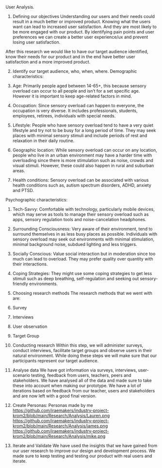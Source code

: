 User Analysis.

1.	Defining our objectives
Understanding our users and their needs could result in a much better or improved product. Knowing what the users want can lead to increased user satisfaction. And they are most likely to be more engaged with our product. By identifying pain points and user preferences we can create a better user experience/ux and prevent losing user satisfaction. 

After this research we would like to have our target audience identified, know their needs for our product and in the end have better user satisfaction and a more improved product.

2.	Identify our target audience, who, when, where.
Demographic characteristics: 
1.	Age: Primarily people aged between 14-65+, this because sensory overload can occur to all people and isn’t for a set specific age. However it is important to keep age-related factors in mind.

2.	Occupation: Since sensory overload can happen to everyone, the occupation is very diverse. It includes professionals, students, employees, retirees, individuals with special needs. 

3.	Lifestyle: People who have sensory overload tend to have a very quiet lifestyle and try not to be busy for a long period of time. They may seek places with minimal sensory stimuli and include periods of rest and relaxation in their daily routine.

4.	Geographic location: While sensory overload can occur on any location, people who live in an urban environment may have a harder time with overloading since there is more stimulation such as noise, crowds and visual stimuli. However, these could also happen in rural and suburban areas.

5.	Health conditions: Sensory overload can be associated with various health conditions such as, autism spectrum disorders, ADHD, anxiety and PTSD. 




Psychographic characteristics:
1.	Tech-Savvy: Comfortable with technology, particularly mobile devices, which may serve as tools to manage their sensory overload such as apps, sensory regulation tools and noise-cancelation headphones. 

2.	Surrounding Consciousness: Very aware of their environment, tend to surround themselves in as less busy places as possible. Individuals with sensory overload may seek out environments with minimal stimulation, minimal background noise, subdued lighting and less triggers.

3.	Socially Conscious: Value social interaction but in moderation since too much can lead to overload. They may prefer quality over quantity with their interactions.

4.	Coping Strategies: They might use some coping strategies to get less stimuli such as deep breathing, self-regulation and seeking out sensory-friendly environments.


3.	Choosing research methods
The research methods that we went with are:
1.	Survey
2.	Interviews
3.	User observation
4.	Target Group

4.	Conducting research
Within this step, we will administer surveys, conduct interviews, facilitate target groups and observe users in their natural environment. While doing these steps we will make sure that our participants represent our target audience. 

5.	Analyse data
We have got information via surveys, interviews, user-scenario testing, feedback from users, teachers, peers and stakeholders. We have analysed all of the data and made sure to take these into account when making our prototype. We have a lot of iterations based on feedback from our teacher, users and stakeholders and are now left with a good final version. 


6.	Create Personas:
Personas made by me
https://github.com/jraemakers/industry-project-krom2/blob/main/Research/Analysis/Lauren.png 
https://github.com/jraemakers/industry-project-krom2/blob/main/Research/Analysis/james.png 
https://github.com/jraemakers/industry-project-krom2/blob/main/Research/Analysis/mike.png 

7.	Iterate and Validate
We have used the insights that we have gained from our user research to improve our design and development process. We made sure to keep testing and testing our product with real users and iterate. 









